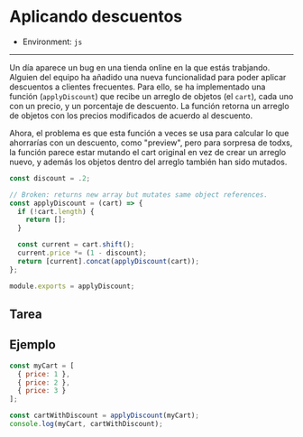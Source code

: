 # Aplicando descuentos

* Environment: `js`

***

Un día aparece un bug en una tienda online en la que estás trabjando. Alguien
del equipo ha añadido una nueva funcionalidad para poder aplicar descuentos a
clientes frecuentes. Para ello, se ha implementado una función (`applyDiscount`)
que recibe un arreglo de objetos (el `cart`), cada uno con un precio, y un
porcentaje de descuento. La función retorna un arreglo de objetos con los
precios modificados de acuerdo al descuento.

Ahora, el problema es que esta función a veces se usa para calcular lo que
ahorrarías con un descuento, como "preview", pero para sorpresa de todxs, la
función parece estar mutando el cart original en vez de crear un arreglo nuevo,
y además los objetos dentro del arreglo también han sido mutados.

```js
const discount = .2;

// Broken: returns new array but mutates same object references.
const applyDiscount = (cart) => {
  if (!cart.length) {
    return [];
  }

  const current = cart.shift();
  current.price *= (1 - discount);
  return [current].concat(applyDiscount(cart));
};

module.exports = applyDiscount;
```

## Tarea

## Ejemplo

```js
const myCart = [
  { price: 1 },
  { price: 2 },
  { price: 3 }
];

const cartWithDiscount = applyDiscount(myCart);
console.log(myCart, cartWithDiscount);
```
